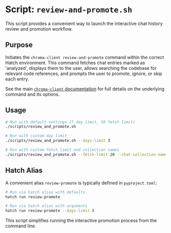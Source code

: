 # Script: `review-and-promote.sh`

This script provides a convenient way to launch the interactive chat history review and promotion workflow.

## Purpose

Initiates the `chroma-client review-and-promote` command within the correct Hatch environment. This command fetches chat entries marked as 'analyzed', displays them to the user, allows searching the codebase for relevant code references, and prompts the user to promote, ignore, or skip each entry.

See the main [`chroma-client` documentation](chroma-client.md#review-and-promote) for full details on the underlying command and its options.

## Usage

```bash
# Run with default settings (7 day limit, 50 fetch limit)
./scripts/review_and_promote.sh

# Run with custom day limit
./scripts/review_and_promote.sh --days-limit 3

# Run with custom fetch limit and collection names
./scripts/review_and_promote.sh --fetch-limit 20 --chat-collection-name my_chats_v2 --learnings-collection-name my_learnings_v2
```

## Hatch Alias

A convenient alias `review-promote` is typically defined in `pyproject.toml`:

```bash
# Run via hatch alias with defaults
hatch run review-promote

# Run via hatch alias with arguments
hatch run review-promote --days-limit 3
```

This script simplifies running the interactive promotion process from the command line.
